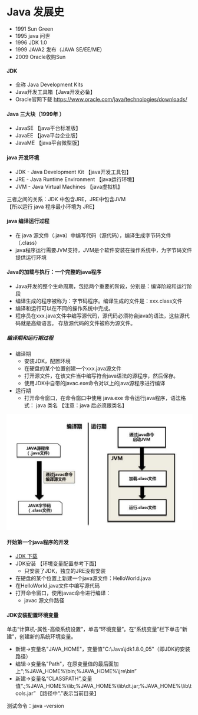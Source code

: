 # Java 发展史
- 1991 Sun Green
- 1995 java 问世
- 1996 JDK 1.0
- 1999 JAVA2 发布（JAVA SE/EE/ME）
- 2009 Oracle收购Sun

#### JDK
- 全称 Java Development Kits
- Java开发工具箱【Java开发必备】
- Oracle官网下载 https://www.oracle.com/java/technologies/downloads/

#### Java 三大块（1999年 ）
- JavaSE 【java平台标准版】
- JavaEE 【java平台企业版】
- JavaME 【java平台微型版】

#### java 开发环境
- JDK - Java Development Kit 【java开发工具包】
- JRE - Java Runtime Environment 【java运行环境】
- JVM - Java Virtual Machines 【java虚拟机】

三者之间的关系：JDK 中包含JRE，JRE中包含JVM  
【所以运行 java 程序最小环境为 JRE】

#### java 编译运行过程
- 在 java 源文件（.java）中编写代码（源代码），编译生成字节码文件（.class）
- java程序运行需要JVM支持，JVM是个软件安装在操作系统中，为字节码文件提供运行环境

#### Java的加载与执行：一个完整的java程序
- Java开发的整个生命周期，包括两个重要的阶段，分别是：编译阶段和运行阶段 
- 编译生成的程序被称为：字节码程序。编译生成的文件是：xxx.class文件
- 编译和运行可以在不同的操作系统中完成。
- 程序员在xxx.java文件中编写源代码，源代码必须符合java的语法，这些源代码就是高级语言。
  存放源代码的文件被称为源文件。

##### 编译期和运行期过程
- 编译期
    - 安装JDK，配置环境
    - 在硬盘的某个位置创建一个xxx.java源文件
    - 打开源文件，在该文件当中编写符合java语法的源程序，然后保存。
    - 使用JDK中自带的javac.exe命令对以上的java源程序进行编译
- 运行期
  - 打开命令窗口，在命令窗口中使用 java.exe 命令运行java程序，语法格式：
    java 类名 【注意：java 后必须跟类名】
    
![java编译和运行过程](/static/images/java/002/by_yx.png)

#### 开始第一个java程序的开发
- [JDK 下载](https://www.oracle.com/java/technologies/downloads/)
- JDK安装 【环境变量配置参考下面】
  - 只安装了JDK，独立的JRE没有安装
- 在硬盘的某个位置上新建一个java源文件：HelloWorld.java
- 在HelloWorld.java文件中编写源代码
- 打开命令窗口，使用javac命令进行编译：
  - javac 源文件路径
  
#### JDK安装配置环境变量
单击“计算机-属性-高级系统设置”，单击“环境变量”。在“系统变量”栏下单击“新建”，创建新的系统环境变量。  
- 新建->变量名"JAVA_HOME"，变量值"C:\Java\jdk1.8.0_05"（即JDK的安装路径）
- 编辑->变量名"Path"，在原变量值的最后面加上“;%JAVA_HOME%\bin;%JAVA_HOME%\jre\bin”
- 新建->变量名“CLASSPATH”,变量值“.;%JAVA_HOME%\lib;%JAVA_HOME%\lib\dt.jar;%JAVA_HOME%\lib\tools.jar” 【路径中“.”表示当前目录】

测试命令：java -version 
